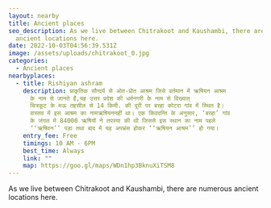```yaml
---
layout: nearby
title: Ancient places
seo_description: As we live between Chitrakoot and Kaushambi, there are numerous
  ancient locations here.
date: 2022-10-03T04:56:39.531Z
image: /assets/uploads/chitrakoot_0.jpg
categories:
  - Ancient places
nearbyplaces:
  - title: Rishiyan ashram
    description: प्राकृतिक सौन्दर्य से ओत-प्रोत आश्रम जिसे वर्तमान में ऋषियन आश्रम
      के नाम से जानते हैं,यह उत्तर प्रदेश की धर्मनगरी के नाम से विख्यात्
      चित्रकूट के मऊ तहसील से 14 किमी. की दूरी पर बरहा कोटरा गांव में स्थित है।
      वास्तव में इस आश्रम का नामऋषियननहीं था। एक किवदन्ति के अनुसार, ‘बरहा’ गांव
      के जंगल में 84000 ऋषियों ने तपस्या की थी जिससे इस स्थान का नाम पहले
      ‘‘ऋषिवन’’ पड़ा तथा बाद में यह अपभ्रंस होकर ‘‘ऋषियन आश्रम’’ हो गया।
    entry_fee: Free
    timings: 10 AM - 6PM
    best_time: Always
    link: ""
    map: https://goo.gl/maps/WDn1hp3BknuXiTSM8
---
```

As we live between Chitrakoot and Kaushambi, there are numerous ancient locations here.